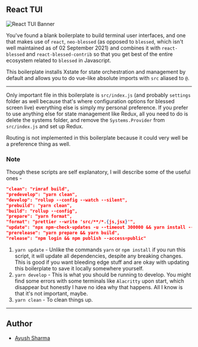 ## React TUI

![React TUI Banner](https://i.ibb.co/Rvnjdbb/REACT-TUI-1.png)

You've found a blank boilerplate to build terminal user interfaces, and one that makes use of `react`, `neo-blessed` (as opposed to `blessed`, which isn't well maintained as of 02 September 2021) and combines it with `react-blessed` and `react-blessed-contrib` so that you get best of the entire ecosystem related to `blessed` in Javascript.

This boilerplate installs Xstate for state orchestration and management by default and allows you to do vue-like absolute imports with `src` aliased to `@`. 

---

Only important file in this boilerplate is `src/index.js` (and probably `settings` folder as well because that's where configuration options for blessed screen live) everything else is simply my personal preference. If you prefer to use anything else for state management like Redux, all you need to do is delete the systems folder, and remove the `Systems.Provider` from `src/index.js` and set up Redux. 

Routing is not implemented in this boilerplate because it could very well be a preference thing as well. 

### Note

Though these scripts are self explanatory, I will describe some of the useful ones - 

```json
"clean": "rimraf build",
"predevelop": "yarn clean",
"develop": "rollup --config --watch --silent",
"prebuild": "yarn clean",
"build": "rollup --config",
"prepare": "yarn format",
"format": "prettier --write 'src/**/*.{js,jsx}'",
"update": "npx npm-check-updates -u --timeout 300000 && yarn install --no-lockfile",
"prerelease": "yarn prepare && yarn build",
"release": "npm login && npm publish --access=public"
```

1. `yarn update` - Unlike the commands `yarn` or `npm install` if you run this script, it will update all dependencies, despite any breaking changes. This is good if you want bleeding edge stuff and are okay with updating this boilerplate to save it locally somewhere yourself.
2. `yarn develop` - This is what you should be running to develop. You might find some errors with some terminals like `Alacritty` upon start, which disappear but honestly I have no idea why that happens. All I know is that it's not important, maybe.
3. `yarn clean` - To clean things up. 

---

## Author

- [Ayush Sharma](https://github.com/a-y-u-s-h)

